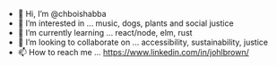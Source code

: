 - 👋 Hi, I’m @chboishabba
- 👀 I’m interested in ... music, dogs, plants and social justice
- 🌱 I’m currently learning ... react/node, elm, rust
- 💞️ I’m looking to collaborate on ... accessibility, sustainability, justice
- 📫 How to reach me ... https://www.linkedin.com/in/johlbrown/

<!---
chboishabba/chboishabba is a ✨ special ✨ repository because its `README.md` (this file) appears on your GitHub profile.
You can click the Preview link to take a look at your changes.
--->
